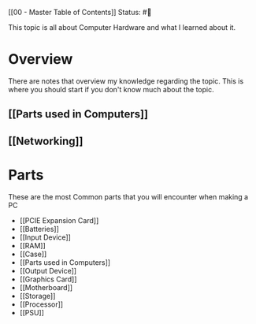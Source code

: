 [[00 - Master Table of Contents]]
Status: #📕

This topic is all about Computer Hardware and what I learned about it.

# Overview
There are notes that overview my knowledge regarding the topic. This is where you should start if you don't know much about the topic.
## [[Parts used in Computers]]
## [[Networking]]

# Parts
These are the most Common parts that you will encounter when making a PC

- [[PCIE Expansion Card]]
- [[Batteries]]
- [[Input Device]]
- [[RAM]]
- [[Case]]
- [[Parts used in Computers]]
- [[Output Device]]
- [[Graphics Card]]
- [[Motherboard]]
- [[Storage]]
- [[Processor]]
- [[PSU]]